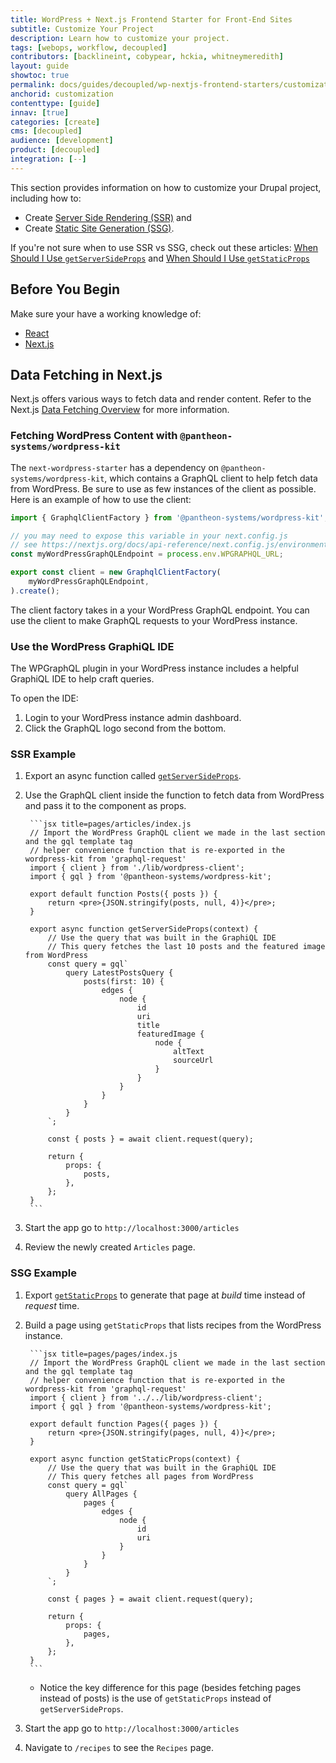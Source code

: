 ```yaml
---
title: WordPress + Next.js Frontend Starter for Front-End Sites
subtitle: Customize Your Project
description: Learn how to customize your project.
tags: [webops, workflow, decoupled]
contributors: [backlineint, cobypear, hckia, whitneymeredith]
layout: guide
showtoc: true
permalink: docs/guides/decoupled/wp-nextjs-frontend-starters/customization
anchorid: customization
contenttype: [guide]
innav: [true]
categories: [create]
cms: [decoupled]
audience: [development]
product: [decoupled]
integration: [--]
---
```


This section provides information on how to customize your Drupal project, including how to:

- Create [Server Side Rendering (SSR)](https://nextjs.org/docs/basic-features/pages#server-side-rendering)
and
- Create [Static Site Generation (SSG)](https://nextjs.org/docs/basic-features/pages#static-generation-recommended).

<Alert title="Note"  type="info" >

If you're not sure when to use SSR vs SSG, check out these articles:
[When Should I Use `getServerSideProps`](https://nextjs.org/docs/basic-features/data-fetching/get-server-side-props#when-should-i-use-getserversideprops)
and
[When Should I Use `getStaticProps`](https://nextjs.org/docs/basic-features/data-fetching/get-static-props#when-should-i-use-getstaticprops)

</Alert>

## Before You Begin

Make sure your have a working knowledge of:

- [React](https://reactjs.org/)
- [Next.js](https://nextjs.org/)

## Data Fetching in Next.js

Next.js offers various ways to fetch data and render content. Refer to the
Next.js [Data Fetching Overview](https://nextjs.org/docs/basic-features/data-fetching/overview) for more information.


### Fetching WordPress Content with `@pantheon-systems/wordpress-kit`

The `next-wordpress-starter` has a dependency on `@pantheon-systems/wordpress-kit`, which contains a GraphQL client to help
fetch data from WordPress. Be sure to use as few instances of the client as
possible. Here is an example of how to use the client:

```js title=lib/wordpress-client.js
import { GraphqlClientFactory } from '@pantheon-systems/wordpress-kit';

// you may need to expose this variable in your next.config.js
// see https://nextjs.org/docs/api-reference/next.config.js/environment-variables
const myWordPressGraphQLEndpoint = process.env.WPGRAPHQL_URL;

export const client = new GraphqlClientFactory(
	myWordPressGraphQLEndpoint,
).create();
```

The client factory takes in a your WordPress GraphQL endpoint. You
can use the client to make GraphQL requests to your WordPress instance.

### Use the WordPress GraphiQL IDE

The WPGraphQL plugin in your WordPress instance includes a helpful GraphiQL IDE to help craft queries.

To open the IDE:

1. Login to your WordPress instance admin dashboard.
1. Click the GraphQL logo second from the bottom.

### SSR Example

1. Export an async function called [`getServerSideProps`](https://nextjs.org/docs/basic-features/data-fetching/get-server-side-props).

1. Use the GraphQL client inside the function to fetch data from WordPress and pass it to the component as props.

		```jsx title=pages/articles/index.js
		// Import the WordPress GraphQL client we made in the last section and the gql template tag
		// helper convenience function that is re-exported in the wordpress-kit from 'graphql-request'
		import { client } from './lib/wordpress-client';
		import { gql } from '@pantheon-systems/wordpress-kit';

		export default function Posts({ posts }) {
			return <pre>{JSON.stringify(posts, null, 4)}</pre>;
		}

		export async function getServerSideProps(context) {
			// Use the query that was built in the GraphiQL IDE
			// This query fetches the last 10 posts and the featured image from WordPress
			const query = gql`
				query LatestPostsQuery {
					posts(first: 10) {
						edges {
							node {
								id
								uri
								title
								featuredImage {
									node {
										altText
										sourceUrl
									}
								}
							}
						}
					}
				}
			`;

			const { posts } = await client.request(query);

			return {
				props: {
					posts,
				},
			};
		}
		```

1. Start the app go to `http://localhost:3000/articles`

1. Review the newly created `Articles` page.

### SSG Example

1. Export [`getStaticProps`](https://nextjs.org/docs/basic-features/data-fetching/get-static-props) to generate that page at _build_ time instead of _request_ time.

1. Build a page using `getStaticProps` that lists recipes from the WordPress instance.

		```jsx title=pages/pages/index.js
		// Import the WordPress GraphQL client we made in the last section and the gql template tag
		// helper convenience function that is re-exported in the wordpress-kit from 'graphql-request'
		import { client } from '../../lib/wordpress-client';
		import { gql } from '@pantheon-systems/wordpress-kit';

		export default function Pages({ pages }) {
			return <pre>{JSON.stringify(pages, null, 4)}</pre>;
		}

		export async function getStaticProps(context) {
			// Use the query that was built in the GraphiQL IDE
			// This query fetches all pages from WordPress
			const query = gql`
				query AllPages {
					pages {
						edges {
							node {
								id
								uri
							}
						}
					}
				}
			`;

			const { pages } = await client.request(query);

			return {
				props: {
					pages,
				},
			};
		}
		```

	- Notice the key difference for this page (besides fetching pages instead of posts) is the use of `getStaticProps` instead of `getServerSideProps`.

1. Start the app go to `http://localhost:3000/articles`

1. Navigate to `/recipes` to see the `Recipes` page.
